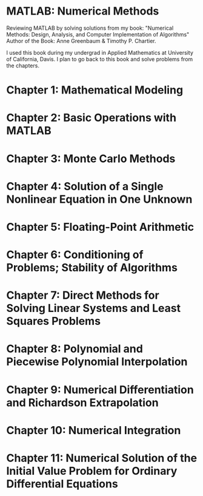 # MATLAB: Numerical Methods
Reviewing MATLAB by solving solutions from my book:  "Numerical Methods: Design, Analysis, and Computer Implementation of Algorithms" Author of the Book: Anne Greenbaum &amp; Timothy P. Chartier.

I used this book during my undergrad in Applied Mathematics at University of California, Davis. I plan to go back to this book and solve problems from the chapters. 

# Chapter 1: Mathematical Modeling 
# Chapter 2: Basic Operations with MATLAB
# Chapter 3: Monte Carlo Methods 
# Chapter 4: Solution of a Single Nonlinear Equation in One Unknown
# Chapter 5: Floating-Point Arithmetic 
# Chapter 6: Conditioning of Problems; Stability of Algorithms
# Chapter 7: Direct Methods for Solving Linear Systems and Least Squares Problems 
# Chapter 8: Polynomial and Piecewise Polynomial Interpolation 
# Chapter 9: Numerical Differentiation and Richardson Extrapolation 
# Chapter 10: Numerical Integration 
# Chapter 11: Numerical Solution of the Initial Value Problem for Ordinary Differential Equations



